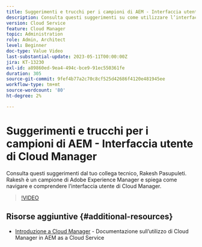 ```yaml
---
title: Suggerimenti e trucchi per i campioni di AEM - Interfaccia utente di Cloud Manager
description: Consulta questi suggerimenti su come utilizzare l’interfaccia utente di Cloud Manager dal campione ed esperto di AEM, Rakesh Pasupuleti.
version: Cloud Service
feature: Cloud Manager
topic: Administration
role: Admin, Architect
level: Beginner
doc-type: Value Video
last-substantial-update: 2023-05-11T00:00:00Z
jira: KT-13230
exl-id: a89860ed-9ea4-494c-bce9-91ec550361fe
duration: 305
source-git-commit: 9fef4b77a2c70c8cf525d42686f4120e481945ee
workflow-type: tm+mt
source-wordcount: '80'
ht-degree: 2%

---
```


# Suggerimenti e trucchi per i campioni di AEM - Interfaccia utente di Cloud Manager

Consulta questi suggerimenti dal tuo collega tecnico, Rakesh Pasupuleti. Rakesh è un campione di Adobe Experience Manager e spiega come navigare e comprendere l’interfaccia utente di Cloud Manager.

>[!VIDEO](https://video.tv.adobe.com/v/3419298?quality=12&learn=on)

## Risorse aggiuntive {#additional-resources}

* [Introduzione a Cloud Manager](https://experienceleague.adobe.com/docs/experience-manager-cloud-service/content/onboarding/concepts/cloud-manager-introduction.html) - Documentazione sull’utilizzo di Cloud Manager in AEM as a Cloud Service
